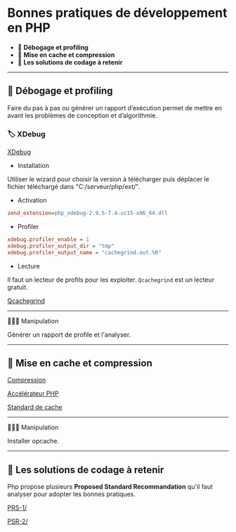 # Bonnes pratiques de développement en PHP

*  🔖 **Débogage et profiling**
*  🔖 **Mise en cache et compression**
*  🔖 **Les solutions de codage à retenir**

___

## 📑 Débogage et profiling

Faire du pas à pas ou générer un rapport d’exécution permet de mettre en avant les problèmes de conception et d’algorithmie.

### 🏷️ **XDebug**

[XDebug](https://xdebug.org/)

* Installation

Utiliser le wizard pour choisir la version à télécharger puis déplacer le fichier téléchargé dans "C:/serveur/php/ext/".

* Activation

```ini
zend_extension=php_xdebug-2.9.5-7.4-vc15-x86_64.dll
```

* Profiler

```ini
xdebug.profiler_enable = 1
xdebug.profiler_output_dir = "tmp"
xdebug.profiler_output_name = "cachegrind.out.%R"
```

* Lecture

Il faut un lecteur de profils pour les exploiter. `Qcachegrind` est un lecteur gratuit.

[Qcachegrind](https://sourceforge.net/projects/qcachegrindwin/files/latest/download)

___

👨🏻‍💻 Manipulation

Générer un rapport de profile et l'analyser.

___

## 📑 Mise en cache et compression

[Compression](https://www.php.net/manual/fr/filters.compression.php)

[Accélérateur PHP](https://www.php.net/manual/fr/book.opcache.php)

[Standard de cache](https://www.php-fig.org/psr/psr-6/)

___

👨🏻‍💻 Manipulation

Installer opcache.

___

## 📑 Les solutions de codage à retenir

Php propose plusieurs **Proposed Standard Recommandation** qu'il faut analyser pour adopter les bonnes pratiques.

[PRS-1/](https://www.php-fig.org/psr/psr-1/)

[PSR-2/](https://www.php-fig.org/psr/psr-2/)